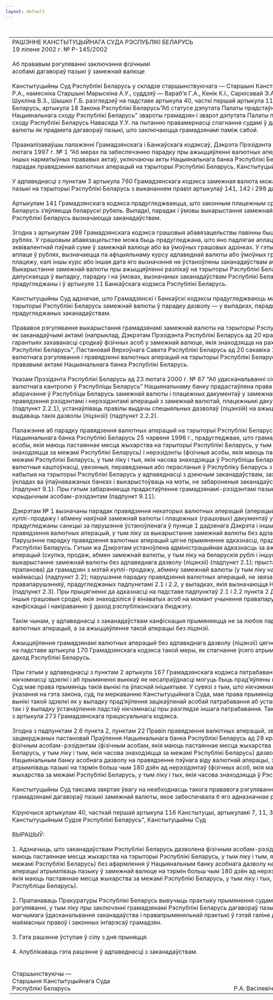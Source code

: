 ```yaml
---
layout: default
---
```


<div style="margin: 0px auto; width: 1000px;">

<div id="flag">

 

</div>

<div id="fixedWidth">

<div id="body">

<div id="columnSpanned">

<div id="content" style="margin: 10px">

<table>
<colgroup>
<col style="width: 100%" />
</colgroup>
<tbody>
<tr class="odd">
<td><div data-align="center" style="text-transform: uppercase;">
Рашэнне Канстытуцыйнага Суда Рэспублікі Беларусь
</div>
<div data-align="center">
19 ліпеня 2002 г. № Р-145/2002
</div>
<div data-align="left" style="width: 400px; margin-top: 20px; margin-bottom: 20px;">
Аб прававым рэгуляванні заключэння фізічнымі асобамі дагавораў пазыкі ў замежнай валюце
</div>
<div data-align="justify">
Канстытуцыйны Суд Рэспублікі Беларусь у складзе старшынствуючага — Старшыні Канстытуцыйнага Суда Васілевіча Р.А., намесніка Старшыні Марыскіна А.У., суддзяў — Вараб’я Г.А., Кенік К.I., Саркісавай Э.А., Філіпчык Р.I., Цікавенкі А.Г., Шукліна В.З., Шышко Г.Б. разгледзеў на падставе артыкула 40, часткі першай артыкула 116 Канстытуцыі Рэспублікі Беларусь, артыкула 18 Закона Рэспублікі Беларусь”Аб статусе дэпутата Палаты прадстаўнікоў, члена Савета Рэспублікі Нацыянальнага сходу Рэспублікі Беларусь” звароты грамадзян і зварот дэпутата Палаты прадстаўнікоў Нацыянальнага сходу Рэспублікі Беларусь Навасяда У.У. па пытанню правамернасці спагнання судамі ў даход дзяржавы замежнай валюты як прадмета дагавораў пазыкі, што заключаюцца грамадзянамі паміж сабой.
</div>
<div data-align="justify">
 
</div>
<div data-align="justify">
Прааналізаваўшы палажэнні Грамадзянскага і Банкаўскага кодэксаў, Дэкрэта Прэзідэнта Рэспублікі Беларусь ад 5 лютага 1997 г. № 1 “Аб мерах па забеспячэнню парадку пры ажыццяўленні валютных аперацый” (далей — Дэкрэт № 1) , іншых нарматыўных прававых актаў, уключаючы акты Нацыянальнага банка Рэспублікі Беларусь, якія рэгулююць парадак правядзення валютных аперацый на тэрыторыі Рэспублікі Беларусь, Канстытуцыйны Суд устанавіў наступнае.
</div>
<div data-align="justify">
 
</div>
<div data-align="justify">
У адпаведнасці з пунктам 3 артыкула 760 Грамадзянскага кодэкса замежная валюта можа быць прадметам дагавора пазыкі на тэрыторыі Рэспублікі Беларусь з выкананнем правіл артыкулаў 141, 142 і 298 дадзенага Кодэкса.
</div>
<div data-align="justify">
 
</div>
<div data-align="justify">
Артыкулам 141 Грамадзянскага кодэкса прадугледжваецца, што законным плацежным сродкам на тэрыторыі Рэспублікі Беларусь з’яўляецца беларускі рубель. Выпадкі, парадак і ўмовы выкарыстання замежнай валюты на тэрыторыі Рэспублікі Беларусь вызначаюцца заканадаўствам.
</div>
<div data-align="justify">
 
</div>
<div data-align="justify">
Згодна з артыкулам 298 Грамадзянскага кодэкса грашовыя абавязацельствы павінны быць выражаны ў беларускіх рублях. У грашовым абавязацельстве можа быць прадугледжана, што яно падлягае аплаце ў беларускіх рублях у суме, эквівалентнай пэўнай суме ў замежнай валюце або ва ўмоўных грашовых адзінках. У гэтым выпадку сума, якая падлягае аплаце ў рублях, вызначаецца па афіцыяльнаму курсу адпаведнай валюты або ўмоўных грашовых адзінак на дзень плацяжу, калі іншы курс або іншая дата яго вызначэння не ўстаноўлены заканадаўствам або пагадненнем бакоў. Выкарыстанне замежнай валюты пры ажыццяўленні разлікаў на тэрыторыі Рэспублікі Беларусь па абавязацельствах дапускаецца ў выпадку, парадку і на ўмовах, вызначаных заканадаўствам Рэспублікі Беларусь. Аналагічны падыход прадугледжаны і ў артыкуле 11 Банкаўскага кодэкса Рэспублікі Беларусь.
</div>
<div data-align="justify">
 
</div>
<div data-align="justify">
Канстытуцыйны Суд адзначае, што Грамадзянскі і Банкаўскі кодэксы прадугледжваюць магчымасць выкарыстання на тэрыторыі Рэспублікі Беларусь замежнай валюты ў парадку дазволу — у выпадках, парадку і на ўмовах, прама прадугледжаных заканадаўствам.
</div>
<div data-align="justify">
 
</div>
<div data-align="justify">
Прававое рэгуляванне выкарыстання грамадзянамі замежнай валюты на тэрыторыі Рэспублікі Беларусь ажыццяўляецца як заканадаўчымі актамі (напрыклад, Дэкрэтам Прэзідэнта Рэспублікі Беларусь ад 20 красавіка 1998 г. № 4 “Аб гарантыях захаванасці сродкаў фізічных асоб у замежнай валюце, якія знаходзяцца на рахунках і ва ўкладах у банках Рэспублікі Беларусь”, Пастановай Вярхоўнага Савета Рэспублікі Беларусь ад 20 сакавіка 1992 г. “Аб часовым парадку валютнага рэгулявання і правядзенні валютных аперацый на тэрыторыі Рэспублікі Беларусь”), так і нарматыўнымі прававымі актамі Нацыянальнага банка Рэспублікі Беларусь.
</div>
<div data-align="justify">
 
</div>
<div data-align="justify">
Указам Прэзідэнта Рэспублікі Беларусь ад 23 лютага 2000 г. № 87 “Аб удасканальванні сістэмы валютнага рэгулявання і валютнага кантролю ў Рэспубліцы Беларусь” Нацыянальнаму банку прадастаўлена права вызначаць сферу і парадак абарачэння ў Рэспубліцы Беларусь замежнай валюты і плацежных дакументаў у замежнай валюце, у тым ліку правілы правядзення рэзідэнтамі і нерэзідэнтамі аперацый з замежнай валютай, плацежнымі дакументамі ў замежнай валюце (падпункт 2.2.1), устанаўліваць правілы выдачы спецыяльных дазволаў (ліцэнзій) на ажыццяўленне валютных аперацый і выдаваць такія дазволы (ліцэнзіі) (падпункт 2.2.2).
</div>
<div data-align="justify">
 
</div>
<div data-align="justify">
Палажэнне аб парадку правядзення валютных аперацый на тэрыторыі Рэспублікі Беларусь, зацверджанае Праўленнем Нацыянальнага банка Рэспублікі Беларусь 25 чэрвеня 1996 г., прадугледжвае, што грамадзяне-рэзідэнты (фізічныя асобы, якія маюць пастаяннае месца жыхарства на тэрыторыі Рэспублікі Беларусь, у тым ліку і тыя, якія часова знаходзяцца за межамі Рэспублікі Беларусь) і нерэзідэнты (фізічныя асобы, якія маюць пастаяннае месца жыхарства за межамі Рэспублікі Беларусь, у тым ліку і тыя, якія часова знаходзяцца ў Рэспубліцы Беларусь) могуць мець ва ўласнасці валютныя каштоўнасці, увезеныя, пераведзеныя або перасланыя ў Рэспубліку Беларусь з-за мяжы, атрыманыя або набытыя на тэрыторыі Рэспублікі Беларусь у адпаведнасці з дзеючым заканадаўствам, захоўваць іх на рахунках або ва ўкладах ва ўпаўнаважаных банках і выкарыстоўваць на мэты, не забароненыя заканадаўствам Рэспублікі Беларусь (падпункт 9.1). Пры гэтым забараняецца прадастаўленне грамадзянамі-рэзідэнтамі пазык у замежнай валюце юрыдычным асобам-рэзідэнтам (падпункт 9.11).
</div>
<div data-align="justify">
 
</div>
<div data-align="justify">
Дэкрэтам № 1 вызначаны парадак правядзення некаторых валютных аперацый (аперацый з удзелам фізічных асоб па куплі-продажу і абмену наяўнай замежнай валюты і плацежных (грашовых) дакументаў у замежнай валюце) і прадугледжаны санкцыі за парушэнне ўстаноўленага ў пункце 1 дадзенага Дэкрэта і іншых актах заканадаўства парадку правядзення валютных аперацый, у тым ліку за выкарыстанне замежнай валюты без адпаведнага дазволу (ліцэнзіі). Парушэнне парадку правядзення валютных аперацый цягне прымяненне адказнасці, прадугледжанай заканадаўствам Рэспублікі Беларусь. Гэтым жа Дэкрэтам устаноўлена адміністрацыйная адказнасць за ажыццяўленне валютных аперацый (скупка, продаж, абмен замежнай валюты, у тым ліку на беларускія рублі і іншую маёмасць) або іншае выкарыстанне замежнай валюты без адпаведнага дазволу (ліцэнзіі) (падпункт 2.1); прыставанне (неаднаразовая прапанова) да грамадзян з мэтай куплі-продажу, абмену замежнай валюты (у тым ліку на беларускія рублі і іншую маёмасць) (падпункт 2.2); парушэнне парадку правядзення валютных аперацый, не звязанае з учыненнем правапарушэнняў, прадугледжаных падпунктамі 2.1 і 2.2, у выпадках, якія вызначаюцца Нацыянальным банкам (падпункт 2.3). Пры прыцягненні да адказнасці на падставе падпунктаў 2.1 і 2.2 пункта 2 Дэкрэта № 1 замежная валюта і іншыя грашовыя сродкі, якія знаходзіліся ў вінаватых асоб на момант учынення правапарушэння, падлягаюць канфіскацыі і накіраванню ў даход рэспубліканскага бюджэту.
</div>
<div data-align="justify">
 
</div>
<div data-align="justify">
Такім чынам, у адпаведнасці з заканадаўствам канфіскацыя прымяняецца не за любое парушэнне парадку правядзення валютных аперацый, а за ажыццяўленне такой аперацыі без ліцэнзіі.
</div>
<div data-align="justify">
 
</div>
<div data-align="justify">
Ажыццяўленне грамадзянамі валютных аперацый без адпаведнага дазволу (ліцэнзіі) цягне таксама прымяненне судамі на падставе артыкула 170 Грамадзянскага кодэкса такой меры, як спагнанне ўсяго атрыманага бакамі па здзелцы ў даход Рэспублікі Беларусь.
</div>
<div data-align="justify">
 
</div>
<div data-align="justify">
Пры гэтым у адпаведнасці з пунктам 2 артыкула 167 Грамадзянскага кодэкса патрабаванні аб устанаўленні факта нікчэмнасці здзелкі і аб прымяненні вынікаў яе несапраўднасці могуць быць прад’яўлены любой зацікаўленай асобай. Суд мае права прымяніць такія вынікі па ўласнай ініцыятыве. У сувязі з тым, што нікчэмная здзелка несапраўдна ў сілу ўказання на гэта закона, суд, па меркаванню Канстытуцыйнага Суда, мае права прымяніць прадугледжаныя законам вынікі такой здзелкі як у выпадку прад’яўлення зацікаўленай асобай патрабавання аб устанаўленні факта яе нікчэмнасці, так і ў выпадку ўстанаўлення падстаў нікчэмнасці пры разглядзе іншага патрабавання. Такое права суда вынікае таксама з артыкула 273 Грамадзянскага працэсуальнага кодэкса.
</div>
<div data-align="justify">
 
</div>
<div data-align="justify">
Згодна з падпунктам 2.6 пункта 2, пунктам 22 Правіл правядзення валютных аперацый, звязаных з рухам капіталу, зацверджаных пастановай Праўлення Нацыянальнага банка Рэспублікі Беларусь ад 28 красавіка 2001 г. № 100, фізічным асобам-рэзідэнтам (фізічным асобам, якія маюць пастаяннае месца жыхарства на тэрыторыі Рэспублікі Беларусь, у тым ліку і тым, якія часова знаходзяцца за межамі Рэспублікі Беларусь) дазволена без афармлення ў Нацыянальным банку асобнага дазволу на правядзенне пэўнага віду валютнай аперацыі, звязанай з рухам капіталу, атрымліваць пазыкі на тэрмін больш чым 180 дзён ад нерэзідэнтаў (фізічных асоб, якія маюць пастаяннае месца жыхарства за межамі Рэспублікі Беларусь, у тым ліку і тых, якія часова знаходзяцца ў Рэспубліцы Беларусь).
</div>
<div data-align="justify">
 
</div>
<div data-align="justify">
Канстытуцыйны Суд таксама звяртае ўвагу на неабходнасць такога прававога рэгулявання адносін у галіне заключэння грамадзянамі дагавораў пазыкі замежнай валюты, якое забеспечвала б яго адназначнае разуменне і прымяненне.
</div>
<div data-align="justify">
 
</div>
<div data-align="justify">
Кіруючыся артыкулам 40, часткай першай артыкула 116 Канстытуцыі, артыкуламі 7, 11, 36, 38, 40, 40<sup>1</sup> Закона “Аб Канстытуцыйным Судзе Рэспублікі Беларусь”, Канстытуцыйны Суд
</div>
<div data-align="justify">
 
</div>
<div data-align="center">
ВЫРАШЫЎ:
</div>
<div data-align="center">
 
</div>
<div data-align="justify">
1. Адзначыць, што заканадаўствам Рэспублікі Беларусь дазволена фізічным асобам-рэзідэнтам (фізічным асобам, якія маюць пастаяннае месца жыхарства на тэрыторыі Рэспублікі Беларусь, у тым ліку і тым, якія часова знаходзяцца за межамі Рэспублікі Беларусь) без афармлення ў Нацыянальным банку асобнага дазволу на правядзенне валютнай аперацыі атрымліваць пазыку ў замежнай валюце на тэрмін больш чым 180 дзён ад нерэзідэнтаў (г.зн. фізічных асоб, якія маюць пастаяннае месца жыхарства за межамі Рэспублікі Беларусь, у тым ліку і тых, якія часова знаходзяцца ў Рэспубліцы Беларусь).
</div>
<div data-align="justify">
 
</div>
<div data-align="justify">
2. Прапанаваць Пракуратуры Рэспублікі Беларусь вывучыць практыку прымянення судамі заканадаўства аб валютным рэгуляванні, у тым ліку пры заключэнні грамадзянамі Рэспублікі Беларусь дагавораў пазыкі замежнай валюты, з мэтай магчымага ўдасканальвання заканадаўства і правапрымяняльнай практыкі ў гэтай галіне для больш поўнай абароны маёмасных правоў і законных інтарэсаў грамадзян.
</div>
<div data-align="justify">
 
</div>
<div data-align="justify">
3. Гэта рашэнне ўступае ў сілу з дня прыняцця.
</div>
<div data-align="justify">
 
</div>
<div data-align="justify">
4. Апублікаваць гэта рашэнне ў адпаведнасці з заканадаўствам.
</div>
<div>
 
</div>
<div>
 
</div>
<div>
Старшынствуючы —
</div>
<div>
Старшыня Канстытуцыйнага Суда
</div>
<div>
Рэспублікі Беларусь<span>                                                                                                        Р.А. Васілевіч</span>
</div></td>
</tr>
</tbody>
</table>

</div>

<div class="terminator">

 

</div>

</div>

</div>

</div>

</div>
